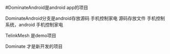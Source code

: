 #DominateAndroid是android app的项目

DominateAndroid分支是android存放源码  手机控制家电 源码存放文件 手机控制系统，android 手机控制家电

TelinkMesh 是demo项目

Dominate 才是新开发的项目